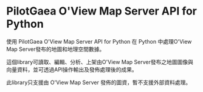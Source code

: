 # PilotGaea O'View Map Server API for Python

使用 PilotGaea O'View Map Server API for Python 在 Python 中處理O'View Map Server發布的地圖和地理空間數據。

這個library可讀取、編輯、分析、上架由O'View Map Server發布之地圖圖像與向量資料，並可透過API操作輸出及發佈處理後的成果。

此library只支援由 O'View Map Server 發佈的圖資，暫不支援外部資料處理。